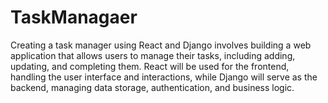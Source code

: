# TaskManagaer
Creating a task manager using React and Django involves building a web application that allows users to manage their tasks, including adding, updating, and completing them. React will be used for the frontend, handling the user interface and interactions, while Django will serve as the backend, managing data storage, authentication, and business logic.
